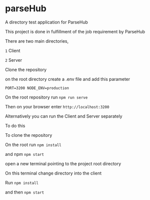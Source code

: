 # parseHub

A directory test application for ParseHub

This project is done in fulfillment of the job requirement by ParseHub

There are two main directories,

`1` Client

`2` Server

Clone the repository

on the root directory create a .env file and add this parameter

`PORT=3200
NODE_ENV=production`

On the root repository run `npm run serve`

Then on your browser enter `http://localhost:3200`

Alternatively you can run the Client and Server separately

To do this

To clone the repository

On the root run `npm install`

and npm `npm start`

open a new terminal pointing to the project root directory

On this terminal change directory into the client

Run `npm install`

and then `npm start`
